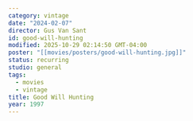 ```yaml
---
category: vintage
date: "2024-02-07"
director: Gus Van Sant
id: good-will-hunting
modified: 2025-10-29 02:14:50 GMT-04:00
poster: "[[movies/posters/good-will-hunting.jpg]]"
status: recurring
studio: general
tags:
  - movies
  - vintage
title: Good Will Hunting
year: 1997
---
```


